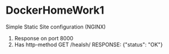 # DockerHomeWork1
Simple Static Site configuration (NGINX)
1. Response on port 8000
2. Has http-method
   GET /healsh/
   RESPONSE: {"status": "OK"}
